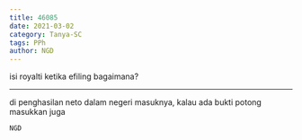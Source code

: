 ```yaml
---
title: 46085
date: 2021-03-02
category: Tanya-SC
tags: PPh
author: NGD
---
```


isi royalti ketika efiling bagaimana?

---

di penghasilan neto dalam negeri masuknya, kalau ada bukti potong masukkan juga

`NGD`
